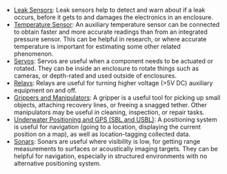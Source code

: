 * [Leak Sensors](/introduction/hardware-options/additional-peripheral-devices/leak-sensor.md): Leak sensors help to detect and warn about if a leak occurs, before it gets to and damages the electronics in an enclosure.
* [Temperature Sensor](/introduction/hardware-options/additional-peripheral-devices/temperature-sensor.md): An auxiliary temperature sensor can be connected to obtain faster and more accurate readings than from an integrated pressure sensor. This can be helpful in research, or where accurate temperature is important for estimating some other related phenomenon.
* [Servos](/introduction/hardware-options/additional-peripheral-devices/servos.md): Servos are useful when a component needs to be actuated or rotated. They can be inside an enclosure to rotate things such as cameras, or depth-rated and used outside of enclosures.
* [Relays](/introduction/hardware-options/additional-peripheral-devices/relays.md): Relays are useful for turning higher voltage (>5V DC) auxiliary equipment on and off.
* [Grippers and Manipulators](/introduction/hardware-options/additional-peripheral-devices/grippers-and-manipulators.md): A gripper is a useful tool for picking up small objects, attaching recovery lines, or freeing a snagged tether. Other manipulators may be useful in cleaning, inspection, or repair tasks.
* [Underwater Positioning and GPS (SBL and USBL)](/introduction/hardware-options/additional-peripheral-devices/underwater-positioning.md): A positioning system is useful for navigation (going to a location, displaying the current position on a map), as well as location-tagging collected data.
* [Sonars](/introduction/hardware-options/additional-peripheral-devices/sonars.md): Sonars are useful where visibility is low, for getting range measurements to surfaces or acoustically imaging targets. They can be helpful for navigation, especially in structured environments with no alternative positioning system.
